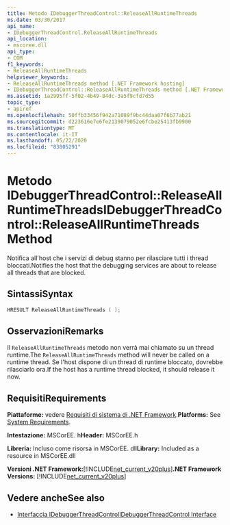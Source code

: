 ```yaml
---
title: Metodo IDebuggerThreadControl::ReleaseAllRuntimeThreads
ms.date: 03/30/2017
api_name:
- IDebuggerThreadControl.ReleaseAllRuntimeThreads
api_location:
- mscoree.dll
api_type:
- COM
f1_keywords:
- ReleaseAllRuntimeThreads
helpviewer_keywords:
- ReleaseAllRuntimeThreads method [.NET Framework hosting]
- IDebuggerThreadControl::ReleaseAllRuntimeThreads method [.NET Framework hosting]
ms.assetid: 1a2995ff-5f02-4b49-84dc-3a5f9cfd7d55
topic_type:
- apiref
ms.openlocfilehash: 50ffb33456f942a71089f9bc44daa07f6b77ab21
ms.sourcegitcommit: d223616e7e6fe2139079052e6fcbe25413fb9900
ms.translationtype: MT
ms.contentlocale: it-IT
ms.lasthandoff: 05/22/2020
ms.locfileid: "83805291"
---
```

# <a name="idebuggerthreadcontrolreleaseallruntimethreads-method"></a><span data-ttu-id="acf79-102">Metodo IDebuggerThreadControl::ReleaseAllRuntimeThreads</span><span class="sxs-lookup"><span data-stu-id="acf79-102">IDebuggerThreadControl::ReleaseAllRuntimeThreads Method</span></span>
<span data-ttu-id="acf79-103">Notifica all'host che i servizi di debug stanno per rilasciare tutti i thread bloccati.</span><span class="sxs-lookup"><span data-stu-id="acf79-103">Notifies the host that the debugging services are about to release all threads that are blocked.</span></span>  
  
## <a name="syntax"></a><span data-ttu-id="acf79-104">Sintassi</span><span class="sxs-lookup"><span data-stu-id="acf79-104">Syntax</span></span>  
  
```cpp  
HRESULT ReleaseAllRuntimeThreads ( );  
```  
  
## <a name="remarks"></a><span data-ttu-id="acf79-105">Osservazioni</span><span class="sxs-lookup"><span data-stu-id="acf79-105">Remarks</span></span>  
 <span data-ttu-id="acf79-106">Il `ReleaseAllRuntimeThreads` metodo non verrà mai chiamato su un thread runtime.</span><span class="sxs-lookup"><span data-stu-id="acf79-106">The `ReleaseAllRuntimeThreads` method will never be called on a runtime thread.</span></span> <span data-ttu-id="acf79-107">Se l'host dispone di un thread di runtime bloccato, dovrebbe rilasciarlo ora.</span><span class="sxs-lookup"><span data-stu-id="acf79-107">If the host has a runtime thread blocked, it should release it now.</span></span>  
  
## <a name="requirements"></a><span data-ttu-id="acf79-108">Requisiti</span><span class="sxs-lookup"><span data-stu-id="acf79-108">Requirements</span></span>  
 <span data-ttu-id="acf79-109">**Piattaforme:** vedere [Requisiti di sistema di .NET Framework](../../get-started/system-requirements.md).</span><span class="sxs-lookup"><span data-stu-id="acf79-109">**Platforms:** See [System Requirements](../../get-started/system-requirements.md).</span></span>  
  
 <span data-ttu-id="acf79-110">**Intestazione:** MSCorEE. h</span><span class="sxs-lookup"><span data-stu-id="acf79-110">**Header:** MSCorEE.h</span></span>  
  
 <span data-ttu-id="acf79-111">**Libreria:** Incluso come risorsa in MSCorEE. dll</span><span class="sxs-lookup"><span data-stu-id="acf79-111">**Library:** Included as a resource in MSCorEE.dll</span></span>  
  
 <span data-ttu-id="acf79-112">**Versioni .NET Framework:**[!INCLUDE[net_current_v20plus](../../../../includes/net-current-v20plus-md.md)]</span><span class="sxs-lookup"><span data-stu-id="acf79-112">**.NET Framework Versions:** [!INCLUDE[net_current_v20plus](../../../../includes/net-current-v20plus-md.md)]</span></span>  
  
## <a name="see-also"></a><span data-ttu-id="acf79-113">Vedere anche</span><span class="sxs-lookup"><span data-stu-id="acf79-113">See also</span></span>

- [<span data-ttu-id="acf79-114">Interfaccia IDebuggerThreadControl</span><span class="sxs-lookup"><span data-stu-id="acf79-114">IDebuggerThreadControl Interface</span></span>](idebuggerthreadcontrol-interface.md)
